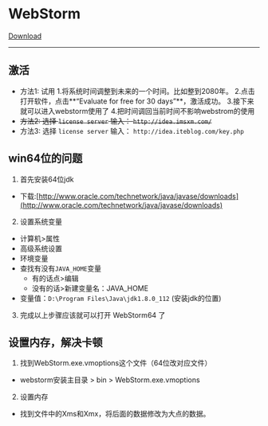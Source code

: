 # WebStorm 

[Download](https://www.jetbrains.com/webstorm/)

***

## 激活
* 方法1: 试用
  1.将系统时间调整到未来的一个时间。比如整到2080年。
  2.点击打开软件，点击**“Evaluate for free for 30 days”**，激活成功。
  3.接下来就可以进入webstorm使用了
  4.把时间调回当前时间不影响webstrom的使用
* ~~方法2: 选择 `license server` 输入： `http://idea.imsxm.com/`~~
* 方法3: 选择 `license server` 输入： `http://idea.iteblog.com/key.php`

## win64位的问题
1. 首先安装64位jdk
  * 下载:[http://www.oracle.com/technetwork/java/javase/downloads](http://www.oracle.com/technetwork/java/javase/downloads)
2. 设置系统变量
  * 计算机>属性
  * 高级系统设置
  * 环境变量
  * 查找有没有`JAVA_HOME`变量
    * 有的话点>编辑
    * 没有的话>新建变量名：JAVA_HOME
  * 变量值：`D:\Program Files\Java\jdk1.8.0_112` (安装jdk的位置)
3. 完成以上步骤应该就可以打开 WebStorm64 了


## 设置内存，解决卡顿
1. 找到WebStorm.exe.vmoptions这个文件（64位改对应文件）
  * webstorm安装主目录 > bin > WebStorm.exe.vmoptions
2. 设置内存
  * 找到文件中的Xms和Xmx，将后面的数据修改为大点的数据。



